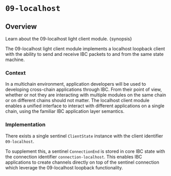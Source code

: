 <!--
order: 1
-->

# `09-localhost`

## Overview

Learn about the 09-localhost light client module. {synopsis}

The 09-localhost light client module implements a localhost loopback client with the ability to send and receive IBC packets to and from the same state machine.

### Context

In a multichain environment, application developers will be used to developing cross-chain applications through IBC. From their point of view, whether or not they are interacting with multiple modules on the same chain or on different chains should not matter. The localhost client module enables a unified interface to interact with different applications on a single chain, using the familiar IBC application layer semantics.

### Implementation

There exists a single sentinel `ClientState` instance with the client identifier `09-localhost`.

To supplement this, a sentinel `ConnectionEnd` is stored in core IBC state with the connection identifier `connection-localhost`. This enables IBC applications to create channels directly on top of the sentinel connection which leverage the 09-localhost loopback functionality.
